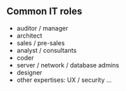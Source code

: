 Common IT roles
---------

* auditor / manager
* architect
* sales / pre-sales
* analyst / consultants
* coder
* server / network / database admins
* designer
* other expertises: UX / security ...